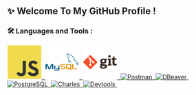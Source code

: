 ## ✨ Welcome To My GitHub Profile !</h2>


### :hammer_and_wrench: Languages and Tools :

<div>
<a  href="https://github.com/Gordmick/HOMEWORKS_Course_V_Ksendzov/tree/main/JavaScript">
  <img src="https://github.com/devicons/devicon/blob/master/icons/javascript/javascript-original.svg" title="JavaScript" alt="JavaScript" width="80" height="80"/>&nbsp;
  </a>
<a  href="https://github.com/Gordmick/HOMEWORKS_Course_V_Ksendzov/tree/main/SQL">
  <img src="https://github.com/devicons/devicon/blob/master/icons/mysql/mysql-original-wordmark.svg" title="MySQL"  alt="MySQL" width="80" height="80"/>&nbsp;
<a  href="https://github.com/Gordmick/HOMEWORKS_Course_V_Ksendzov/tree/main/GITBASH">
  <img src="https://github.com/devicons/devicon/blob/master/icons/git/git-original-wordmark.svg" title="Git" **alt="Git" width="80" height="80"/>&nbsp;
  </a>
<a href="https://github.com/Gordmick/HOMEWORKS_Course_V_Ksendzov/tree/main/Postman">
<img src="https://user-images.githubusercontent.com/2676579/34940598-17cc20f0-f9be-11e7-8c6d-f0190d502d64.png" title="Postman"  alt="Postman" width="80" height="80"/>&nbsp;
  </a>
<a  href="https://github.com/Gordmick/HOMEWORKS_Course_V_Ksendzov/tree/main/SQL">
<img src="https://user-images.githubusercontent.com/89486551/143319757-0bbd31ce-7860-447a-9571-504653849d0b.png" title="DBeaver" alt="DBeaver" width="80" height="80"/>&nbsp;
  </a>
<a  href="https://github.com/Gordmick/HOMEWORKS_Course_V_Ksendzov/tree/main/SQL">
<img src="https://user-images.githubusercontent.com/89486551/143319773-17f2e07b-8dc2-4f02-9b60-e9f0b421ce06.png"  title="PostgreSQL"alt="PostgreSQL" width="80" height="80"/>&nbsp;
  </a>
 <a  href="https://github.com/Gordmick/HOMEWORKS_Course_V_Ksendzov/tree/main/Charles">
<img src="https://user-images.githubusercontent.com/89486551/143319787-e5eb9aa4-5b57-454f-b903-64282274af76.png" title="Charles" alt="Charles" width="80" height="80"/>&nbsp;
</a>
  <a  href="https://github.com/Gordmick/HOMEWORKS_Course_V_Ksendzov/tree/main/Devtools">
<img src="https://miro.medium.com/fit/c/294/294/1*MjtZabdd0xkWLT-i9HxmAw.png" title="Devtools" alt="Devtools" width="80" height="80"/>&nbsp;
</a>
</div>
 
 
 
